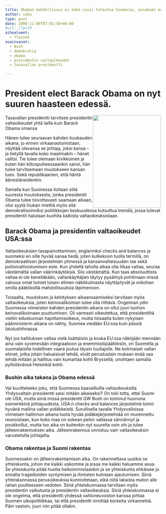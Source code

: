 ```yaml
---
title: Obaman mahdollisuus ei ehkä voisi toteutua Suomessa, ainakaan enää tulevaisuudessa
author: saku
type: post
date: 2008-11-06T07:02:58+00:00
#url: /?p=10
aihealueet:
  - Yleinen
avainsanat:
  - Bush
  - demokratia
  - obama
  - presidentin valtaoikeudet
  - tasavallan presidentti

---
```

# President elect Barack Obama on nyt suuren haasteen edessä.

<p><img style="float:right;" title="Presidentin-valtaoikeudet-ja-Barack_Obama" src="https://lh3.googleusercontent.com/zXlKyx9VfRUh-xnT0DTYbV4Xlkv2T1t5NRWUFLVsD0QoOV8mGeRhlLECyE6j4pgO6-jO0_sDrL8Jos1h1CvewxL1_XmoCgaDvNYopEeInoUZBaE9Be7FgIUufkmepEoXjc8TX-KYG0uoa1nAg1_s9n53Bw2QMDpGtUNfnvsL_1voAJCgEs6dilnqCojP1dG1LoyfpiznY5mt9_FMQS08zn-ezXkya6Uy2P8hSWJZfdILO2nLL0nlRvzm_wUCGItRuz0b6J-N8UvKQ_s7nxxmSTTXjZI68dSWS8f5ltXlWdNUbQYxxCOMl74vSq9mYEZZJAbFGzXBHMKxKPULxJ-qe12JEqOTSGk8Q4XcFU663J8C7a7ECGZ4ZHf_-e5tGuJWgoeALa9Wmm56VOQZvLDN0qnJZ6tVBXnqOt6kAUUr2PSEhVBKiZVlefzzghzMVMDNsFU7t92DY_ykfGHJKZbbdmBK7Kn1KOe1AT-jt7OxeTcE-52vbtUQLdC_8nWTT5vc8v8hAO7uq5Z5h6TZdCSn3j2dHnww8wvNX64dtjgRkeQDi02Hd3uAFABJV94-4XHIqsLbnfrqrUPTcUkUZ3kmR6imQe5yRR-VNsA1LeQ=w684-h930-no" alt="" width="220" height="300" /></p>
Tasavallan presidentti tarvitsee presidentin valtaoikeudet yhtä lailla kuin Barack Obama omansa</figcaption>

Hänen tulee seuraavan kahden kuukauden aikana, jo ennen virkaanastumistaan, näyttää olevansa se johtaja, joksi kansa – ja tietyllä tavalla koko maailmakin – hänet valitsi. Tie tulee olemaan kivikkoinen ja kuten hän kiitospuheessaankin sanoi, hän tulee tarvitsemaan muutokseen kansan tuen. Sekä republikaanien, että häntä äänestäneidenkin.

Samalla kun Suomessa iloitaan siitä suuresta muutoksesta, jonka presidentti Obama tulee toivottavasti saamaan aikaan, olisi syytä hiukan miettiä myös sitä demokratisoinniksi poliitikkojen keskuudessa kutsuttua trendiä, jossa tulevat presidentit halutaan kuohita kaikista valtaoikeuksistaan.

## Barack Obama ja presidentin valtaoikeudet USA:ssa

Valtaoikeuksien tasapainottaminen, englanniksi checks and balances ja suomeksi en sille hyvää sanaa tiedä, joten kulkekoon tuolla termillä, on demokraattisen järjestelmän ytimessä ja kansanvaltaisuuden tae sekä poliisivaltioistumisen este. Kun yhdellä taholla alkaa olla liikaa valtaa, seuraa väistämättä vallan väärinkäytöksiä. Siis väistämättä. Kun taas absoluuttista valtaa ei ole kenelläkään, vallankäyttäjien täytyy pysähtyä pohtimaan missä valossa omat toimet toisen elimen näkökulmasta näyttäytyvät ja onkohan omilla päätöksillä mahdollisuuksia läpimenoon.

Toisaalta, muutoksen ja kehityksen aikaansaamiseksi tarvitaan myös valtaoikeuksia, joten keinovalikoiman tulee olla riittävä. Ongelman ydin Suomessa viimeisten kahden presidentin aikana on ollut juuri tuohon keinovalikoimaan puuttuminen. Oli varmasti oikeutettua, että presidentiltä vietiin eduskunnan hajottamisoikeus, mutta toisaalta kuten nykyisen pääministerin aikana on nähty, Suomea viedään EU:ssa kuin pässiä talutushihnassa.

Nyt jos hallituksen valtaa vielä lisättäisiin ja koska EU:ssa näköjään mennään aina vain syvenevään integraatioon ja enemmistöpäätöksiin, on Suomella ja suomalaisilla todellinen vaara joutua täysin tuuliajolle. Ne kotimaiset vallan elimet, jotka jotain haluaisivat tehdä, eivät perustuslain mukaan enää saa tehdä mitään ja hallitus vain kumartaa kohti Brysseliä, unohtaen samalla pyllistävänsä Helsinkiä kohti.

### Bushin aika takana ja Obama edessä

Vai kuvitteleeko joku, että Suomessa kaavailluilla valtaoikeuksilla Yhdysvaltain presidentti saisi mitään aikaiseksi? On toki totta, ettei Suomi ole USA, mutta siinä missä presidentti GW Bush on toiminut huonona esimerkkinä johtajuudesta, USA:n checks and balances järjestelmä toimii hyvänä mallina vallan pidäkkeistä. Surullisella tavalla Yhdysvalloissa viimeisen hallinnon aikana tuota hyvää pidäkejärjestelmää on murennettu reunoistaan, kun koko maa on sokean pelon vallassa sännännyt ja poukkoillut, mutta tuo aika on kuitenkin nyt suurelta osin ohi ja tulee jälleenrakennuksen aika. Jälleenrakennus onnistuu vain valtaoikeuksin varustetulta johtajalta.

### Obama rakentaa ja Suomi rakentaa

Suomessakin on jälleenrakentamisen aika. On rakennettava uusiksi se yhteiskunta, johon me kaikki uskomme ja jossa me kaikki haluamme asua. Se yhteiskunta pitää huolta heikoimmistaankin ja se yhteiskunta ehkäisee jo ennalta tragedioiden syntymisen ja ihmisten kulmaan ajautumisen. Siinä yhteiskunnassa perusoikeuksia kunnioitetaan, eikä niitä lakaista maton alle rahan puutteeseen vedoten. Siinä yhteiskunnassa tarvitaan myös presidentin vaikutusta ja presidentin valtaoikeuksia. Siinä yhteiskunnassa ei ole ongelma, että presidentti yhdessä valtioneuvoston kanssa johtaa Suomen ulkopolitiikkaa, tai että presidentti nimittää korkeita virkamiehiä. Päin vastoin, juuri niin pitää ollakin.

